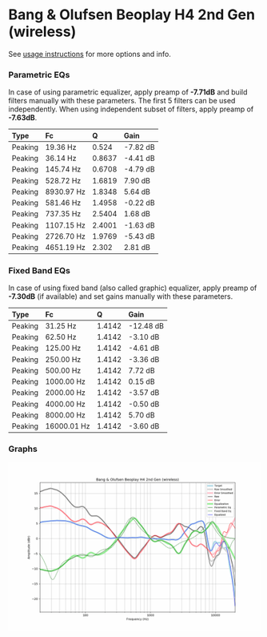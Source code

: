 # Bang & Olufsen Beoplay H4 2nd Gen (wireless)
See [usage instructions](https://github.com/jaakkopasanen/AutoEq#usage) for more options and info.

### Parametric EQs
In case of using parametric equalizer, apply preamp of **-7.71dB** and build filters manually
with these parameters. The first 5 filters can be used independently.
When using independent subset of filters, apply preamp of **-7.63dB**.

| Type    | Fc         |      Q | Gain     |
|:--------|:-----------|:-------|:---------|
| Peaking | 19.36 Hz   | 0.524  | -7.82 dB |
| Peaking | 36.14 Hz   | 0.8637 | -4.41 dB |
| Peaking | 145.74 Hz  | 0.6708 | -4.79 dB |
| Peaking | 528.72 Hz  | 1.6819 | 7.90 dB  |
| Peaking | 8930.97 Hz | 1.8348 | 5.64 dB  |
| Peaking | 581.46 Hz  | 1.4958 | -0.22 dB |
| Peaking | 737.35 Hz  | 2.5404 | 1.68 dB  |
| Peaking | 1107.15 Hz | 2.4001 | -1.63 dB |
| Peaking | 2726.70 Hz | 1.9769 | -5.43 dB |
| Peaking | 4651.19 Hz | 2.302  | 2.81 dB  |

### Fixed Band EQs
In case of using fixed band (also called graphic) equalizer, apply preamp of **-7.30dB**
(if available) and set gains manually with these parameters.

| Type    | Fc          |      Q | Gain      |
|:--------|:------------|:-------|:----------|
| Peaking | 31.25 Hz    | 1.4142 | -12.48 dB |
| Peaking | 62.50 Hz    | 1.4142 | -3.10 dB  |
| Peaking | 125.00 Hz   | 1.4142 | -4.61 dB  |
| Peaking | 250.00 Hz   | 1.4142 | -3.36 dB  |
| Peaking | 500.00 Hz   | 1.4142 | 7.72 dB   |
| Peaking | 1000.00 Hz  | 1.4142 | 0.15 dB   |
| Peaking | 2000.00 Hz  | 1.4142 | -3.57 dB  |
| Peaking | 4000.00 Hz  | 1.4142 | -0.50 dB  |
| Peaking | 8000.00 Hz  | 1.4142 | 5.70 dB   |
| Peaking | 16000.01 Hz | 1.4142 | -3.60 dB  |

### Graphs
![](./Bang%20&%20Olufsen%20Beoplay%20H4%202nd%20Gen%20(wireless).png)